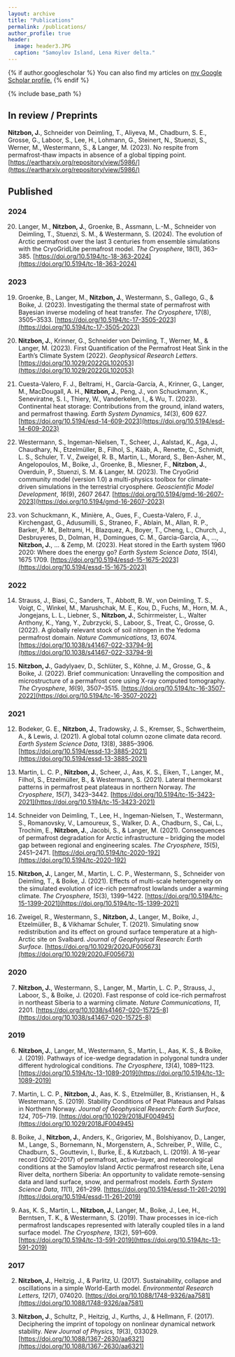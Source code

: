 ```yaml
---
layout: archive
title: "Publications"
permalink: /publications/
author_profile: true
header:
  image: header3.JPG
  caption: "Samoylov Island, Lena River delta."
---
```


{% if author.googlescholar %}
  You can also find my articles on <u><a href="{{author.googlescholar}}">my Google Scholar profile</a>.</u>
{% endif %}

{% include base_path %}

## In review / Preprints

**Nitzbon, J.**, Schneider von Deimling, T., Aliyeva, M., Chadburn, S. E., Grosse, G., Laboor, S., Lee, H., Lohmann, G., Steinert, N., Stuenzi, S., Werner, M., Westermann, S., & Langer, M. (2023). No respite from permafrost-thaw impacts in absence of a global tipping point. [https://eartharxiv.org/repository/view/5986/](https://eartharxiv.org/repository/view/5986/)


## Published

### 2024

20) Langer, M., **Nitzbon, J.**, Groenke, B., Assmann, L.-M., Schneider von Deimling, T., Stuenzi, S. M., & Westermann, S. (2024). The evolution of Arctic permafrost over the last 3 centuries from ensemble simulations with the CryoGridLite permafrost model. *The Cryosphere*, 18(1), 363–385. [https://doi.org/10.5194/tc-18-363-2024](https://doi.org/10.5194/tc-18-363-2024)


### 2023

19) Groenke, B., Langer, M., **Nitzbon, J.**, Westermann, S., Gallego, G., & Boike, J. (2023). Investigating the thermal state of permafrost with Bayesian inverse modeling of heat transfer. *The Cryosphere*, 17(8), 3505–3533. [https://doi.org/10.5194/tc-17-3505-2023](https://doi.org/10.5194/tc-17-3505-2023)


18) **Nitzbon, J.**, Krinner, G., Schneider von Deimling, T., Werner, M., & Langer, M. (2023). First Quantification of the Permafrost Heat Sink in the Earth’s Climate System (2022). *Geophysical Research Letters*. [https://doi.org/10.1029/2022GL102053](https://doi.org/10.1029/2022GL102053)


17) Cuesta-Valero, F. J., Beltrami, H., García-García, A., Krinner, G., Langer, M., MacDougall, A. H., **Nitzbon, J.**, Peng, J., von Schuckmann, K., Seneviratne, S. I., Thiery, W., Vanderkelen, I., & Wu, T. (2023). Continental heat storage: Contributions from the ground, inland waters, and permafrost thawing. *Earth System Dynamics*, *14*(3), 609 627. [https://doi.org/10.5194/esd-14-609-2023](https://doi.org/10.5194/esd-14-609-2023)

16) Westermann, S., Ingeman-Nielsen, T., Scheer, J., Aalstad, K., Aga, J., Chaudhary, N., Etzelmüller, B., Filhol, S., Kääb, A., Renette, C., Schmidt, L. S., Schuler, T. V., Zweigel, R. B., Martin, L., Morard, S., Ben-Asher, M., Angelopoulos, M., Boike, J., Groenke, B., Miesner, F., **Nitzbon, J.**, Overduin, P., Stuenzi, S. M. &  Langer, M. (2023). The CryoGrid community model (version 1.0)   a multi-physics toolbox for climate-driven simulations in the terrestrial cryosphere. *Geoscientific Model Development*, *16*(9), 2607 2647. [https://doi.org/10.5194/gmd-16-2607-2023](https://doi.org/10.5194/gmd-16-2607-2023)    

15) von Schuckmann, K., Minière, A., Gues, F., Cuesta-Valero, F. J., Kirchengast, G., Adusumilli, S., Straneo, F., Ablain, M., Allan, R. P., Barker, P. M., Beltrami, H., Blazquez, A., Boyer, T., Cheng, L., Church, J., Desbruyeres, D., Dolman, H., Domingues, C. M., Garcìa-Garcìa, A., ..., **Nitzbon, J.**, ... &  Zemp, M. (2023). Heat stored in the Earth system 1960 2020: Where does the energy go? *Earth System Science Data*, *15*(4), 1675 1709. [https://doi.org/10.5194/essd-15-1675-2023](https://doi.org/10.5194/essd-15-1675-2023)


### 2022

14) Strauss, J., Biasi, C., Sanders, T., Abbott, B. W., von Deimling, T. S., Voigt, C., Winkel, M., Marushchak, M. E., Kou, D., Fuchs, M., Horn, M. A., Jongejans, L. L., Liebner, S., **Nitzbon, J.**, Schirrmeister, L., Walter Anthony, K., Yang, Y., Zubrzycki, S., Laboor, S., Treat, C., Grosse, G. (2022). A globally relevant stock of soil nitrogen in the Yedoma permafrost domain. *Nature Communications*, *13*, 6074. [https://doi.org/10.1038/s41467-022-33794-9](https://doi.org/10.1038/s41467-022-33794-9)


13) **Nitzbon, J.**, Gadylyaev, D., Schlüter, S., Köhne, J. M., Grosse, G., & Boike, J. (2022). Brief communication: Unravelling the composition and microstructure of a permafrost core using X-ray computed tomography. *The Cryosphere*, *16*(9), 3507–3515. [https://doi.org/10.5194/tc-16-3507-2022](https://doi.org/10.5194/tc-16-3507-2022)


### 2021

12) Bodeker, G. E., **Nitzbon, J.**, Tradowsky, J. S., Kremser, S., Schwertheim, A., & Lewis, J. (2021). A global total column ozone climate data record. *Earth System Science Data*, *13*(8), 3885–3906. [https://doi.org/10.5194/essd-13-3885-2021](https://doi.org/10.5194/essd-13-3885-2021)

11) Martin, L. C. P., **Nitzbon, J.**, Scheer, J., Aas, K. S., Eiken, T., Langer, M., Filhol, S., Etzelmüller, B., & Westermann, S. (2021). Lateral thermokarst patterns in permafrost peat plateaus in northern Norway. *The Cryosphere*, *15*(7), 3423–3442. [https://doi.org/10.5194/tc-15-3423-2021](https://doi.org/10.5194/tc-15-3423-2021)

10) Schneider von Deimling, T., Lee, H., Ingeman-Nielsen, T., Westermann, S., Romanovsky, V., Lamoureux, S., Walker, D. A., Chadburn, S., Cai, L., Trochim, E., **Nitzbon, J.**, Jacobi, S., & Langer, M. (2021). Consequences of permafrost degradation for Arctic infrastructure – bridging the model gap between regional and engineering scales. *The Cryosphere*, *15*(5), 2451–2471. [https://doi.org/10.5194/tc-2020-192](https://doi.org/10.5194/tc-2020-192)

9) **Nitzbon, J.**, Langer, M., Martin, L. C. P., Westermann, S., Schneider von Deimling, T., & Boike, J. (2021). Effects of multi-scale heterogeneity on the simulated evolution of ice-rich permafrost lowlands under a warming climate. *The Cryosphere*, *15*(3), 1399–1422. [https://doi.org/10.5194/tc-15-1399-2021](https://doi.org/10.5194/tc-15-1399-2021)

8) Zweigel, R., Westermann, S., **Nitzbon, J.**, Langer, M., Boike, J., Etzelmüller, B., & Vikhamar Schuler, T. (2021). Simulating snow redistribution and its effect on ground surface temperature at a high-Arctic site on Svalbard. *Journal of Geophysical Research: Earth Surface*. [https://doi.org/10.1029/2020JF005673](https://doi.org/10.1029/2020JF005673)

### 2020

7) **Nitzbon, J.**, Westermann, S., Langer, M., Martin, L. C. P., Strauss, J., Laboor, S., & Boike, J. (2020). Fast response of cold ice-rich permafrost in northeast Siberia to a warming climate. *Nature Communications*, *11*, 2201. [https://doi.org/10.1038/s41467-020-15725-8](https://doi.org/10.1038/s41467-020-15725-8)

### 2019

6) **Nitzbon, J.**, Langer, M., Westermann, S., Martin, L., Aas, K. S., & Boike, J. (2019). Pathways of ice-wedge degradation in polygonal tundra under different hydrological conditions. *The Cryosphere*, *13*(4), 1089–1123. [https://doi.org/10.5194/tc-13-1089-2019](https://doi.org/10.5194/tc-13-1089-2019)

5) Martin, L. C. P., **Nitzbon, J.**, Aas, K. S., Etzelmüller, B., Kristiansen, H., & Westermann, S. (2019). Stability Conditions of Peat Plateaus and Palsas in Northern Norway. *Journal of Geophysical Research: Earth Surface*, *124*, 705–719. [https://doi.org/10.1029/2018JF004945](https://doi.org/10.1029/2018JF004945)

4) Boike, J., **Nitzbon, J.**, Anders, K., Grigoriev, M., Bolshiyanov, D., Langer, M., Lange, S., Bornemann, N., Morgenstern, A., Schreiber, P., Wille, C., Chadburn, S., Gouttevin, I., Burke, E., & Kutzbach, L. (2019). A 16-year record (2002–2017) of permafrost, active-layer, and meteorological conditions at the Samoylov Island Arctic permafrost research site, Lena River delta, northern Siberia: An opportunity to validate remote-sensing data and land surface, snow, and permafrost models. *Earth System Science Data*, *11*(1), 261–299. [https://doi.org/10.5194/essd-11-261-2019](https://doi.org/10.5194/essd-11-261-2019)

3) Aas, K. S., Martin, L., **Nitzbon, J.**, Langer, M., Boike, J., Lee, H., Berntsen, T. K., & Westermann, S. (2019). Thaw processes in ice-rich permafrost landscapes represented with laterally coupled tiles in a land surface model. *The Cryosphere*, *13*(2), 591–609. [https://doi.org/10.5194/tc-13-591-2019](https://doi.org/10.5194/tc-13-591-2019)

### 2017

2) **Nitzbon, J.**, Heitzig, J., & Parlitz, U. (2017). Sustainability, collapse and oscillations in a simple World-Earth model. *Environmental Research Letters*, *12*(7), 074020. [https://doi.org/10.1088/1748-9326/aa7581](https://doi.org/10.1088/1748-9326/aa7581)

1) **Nitzbon, J**., Schultz, P., Heitzig, J., Kurths, J., & Hellmann, F. (2017). Deciphering the imprint of topology on nonlinear dynamical network stability. *New Journal of Physics*, *19*(3), 033029. [https://doi.org/10.1088/1367-2630/aa6321](https://doi.org/10.1088/1367-2630/aa6321)
